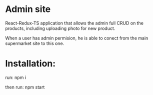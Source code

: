 # Admin site

React-Redux-TS application that allows the admin full CRUD on the products, including uploading photo for new product.

When a user has admin permision, he is able to conect from the main supermarket site to this one. 



# Installation:
run: npm i

then run: npm start
